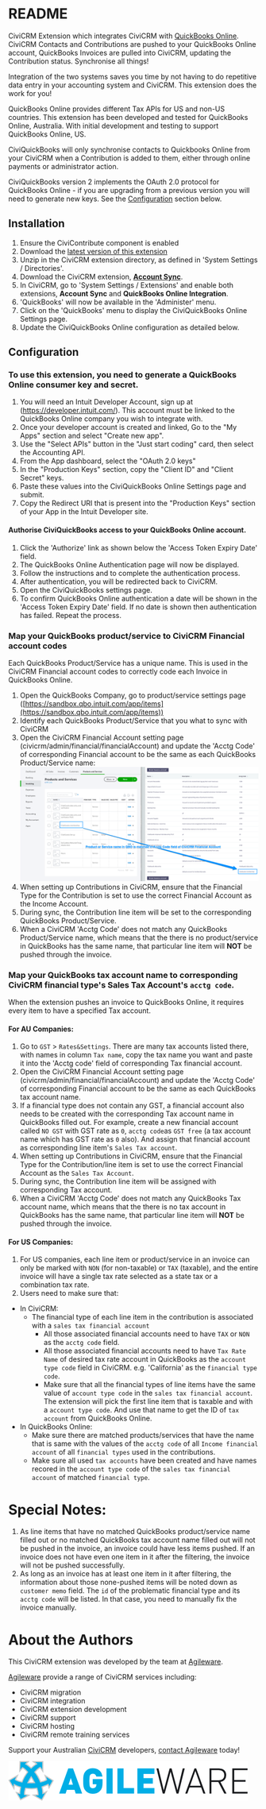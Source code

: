 # README

CiviCRM Extension which integrates CiviCRM with [QuickBooks
Online](https://www.intuit.com.au/). CiviCRM Contacts and Contributions are
pushed to your QuickBooks Online account, QuickBooks Invoices are pulled into
CiviCRM, updating the Contribution status. Synchronise all things!

Integration of the two systems saves you time by not having to do repetitive
data entry in your accounting system and CiviCRM. This extension does the work
for you!

QuickBooks Online provides different Tax APIs for US and non-US countries. This
extension has been developed and tested for QuickBooks Online, Australia. With
initial development and testing to support QuickBooks Online, US.

CiviQuickBooks will only synchronise contacts to Quickbooks Online from your
CiviCRM when a Contribution is added to them, either through online payments or
administrator action.

CiviQuickBooks version 2 implements the OAuth 2.0 protocol for QuickBooks
Online - if you are upgrading from a previous version you will need to generate
new keys.  See the [Configuration](#configuration) section below.

## Installation

1. Ensure the CiviContribute component is enabled
2. Download the [latest version of this
   extension](https://github.com/agileware/au.com.agileware.civiquickbooks/releases)
3. Unzip in the CiviCRM extension directory, as defined in 'System Settings /
   Directories'.
4. Download the CiviCRM extension, **[Account
   Sync](https://github.com/eileenmcnaughton/nz.co.fuzion.accountsync/archive/master.tar.gz)**.
5. In CiviCRM, go to 'System Settings / Extensions' and enable both extensions,
   **Account Sync** and **QuickBooks Online Integration**.
6. 'QuickBooks' will now be available in the 'Administer' menu.
7. Click on the 'QuickBooks' menu to display the CiviQuickBooks Online Settings
   page.
8. Update the CiviQuickBooks Online configuration as detailed below.

## Configuration

### To use this extension, you need to generate a QuickBooks Online consumer key and secret.

1. You will need an Intuit Developer Account, sign up at
   (https://developer.intuit.com/). This account must be linked to the
   QuickBooks Online company you wish to integrate with.
2. Once your developer account is created and linked, Go to the "My Apps"
   section and select "Create new app".
3. Use the "Select APIs" button in the "Just start coding" card, then select the
   Accounting API.
4. From the App dashboard, select the "OAuth 2.0 keys"
5. In the "Production Keys" section, copy the "Client ID" and "Client Secret"
   keys.
7. Paste these values into the CiviQuickBooks Online Settings page and submit.
8. Copy the Redirect URI that is present into the "Production Keys" section of
   your App in the Intuit Developer site.

#### Authorise CiviQuickBooks access to your QuickBooks Online account.

1. Click the 'Authorize' link as shown below the 'Access Token Expiry Date'
   field.
2. The QuickBooks Online Authentication page will now be displayed.
3. Follow the instructions and to complete the authentication process.
4. After authentication, you will be redirected back to CiviCRM.
5. Open the CiviQuickBooks settings page.
6. To confirm QuickBooks Online authentication a date will be shown in the
   'Access Token Expiry Date' field. If no date is shown then authentication has
   failed. Repeat the process.

### Map your QuickBooks product/service to CiviCRM Financial account codes

Each QuickBooks Product/Service has a unique name. This is used in the CiviCRM
Financial account codes to correctly code each Invoice in QuickBooks Online.

1. Open the QuickBooks Company, go to product/service settings page
   ([https://sandbox.qbo.intuit.com/app/items](https://sandbox.qbo.intuit.com/app/items))
2. Identify each QuickBooks Product/Service that you what to sync with CiviCRM
3. Open the CiviCRM Financial Account setting page
   (civicrm/admin/financial/financialAccount) and update the 'Acctg Code' of
   corresponding Financial account to be the same as each QuickBooks
   Product/Service name:
   ![Product Name -> Acctg Code](doc/product_name-to-acctg_code.png)
4. When setting up Contributions in CiviCRM, ensure that the Financial Type for
   the Contribution is set to use the correct Financial Account as the Income
   Account.
5. During sync, the Contribution line item will be set to the corresponding
   QuickBooks Product/Service.
6. When a CiviCRM 'Acctg Code' does not match any QuickBooks Product/Service
   name, which means that the there is no product/service in QuickBooks has the
   same name, that particular line item will **NOT** be pushed through the
   invoice.

### Map your QuickBooks tax account name to corresponding CiviCRM financial type's Sales Tax Account's `acctg code`. 

When the extension pushes an invoice to QuickBooks Online, it requires every
item to have a specified Tax account.

#### For AU Companies:

1. Go to `GST` > `Rates&Settings`. There are many tax accounts listed there,
   with names in column `Tax name`, copy the tax name you want and paste it into
   the 'Acctg code' field of corresponding Tax financial account.
2. Open the CiviCRM Financial Account setting page
   (civicrm/admin/financial/financialAccount) and update the 'Acctg Code' of
   corresponding Financial account to be the same as each QuickBooks tax account
   name.
3. If a financial type does not contain any GST, a financial account also needs
   to be created with the corresponding Tax account name in QuickBooks filled
   out. For example, create a new financial account called `NO GST` with GST
   rate as `0`, `acctg code`as `GST free` (a tax account name which has GST rate
   as `0` also). And assign that financial account as corresponding line item's
   `Sales Tax account`.
4. When setting up Contributions in CiviCRM, ensure that the Financial Type for
   the Contribution/line item is set to use the correct Financial Account as the
   `Sales Tax Account`.
5. During sync, the Contribution line item will be assigned with corresponding
   Tax account.
6. When a CiviCRM 'Acctg Code' does not match any QuickBooks Tax account name,
   which means that the there is no tax account in QuickBooks has the same name,
   that particular line item will **NOT** be pushed through the invoice.

#### For US Companies:

1. For US companies, each line item or product/service in an invoice can only be
   marked with `NON` (for non-taxable) or `TAX` (taxable), and the entire
   invoice will have a single tax rate selected as a state tax or a combination
   tax rate.
2. Users need to make sure that:
 - In CiviCRM:
    - The financial type of each line item in the contribution is associated
      with a `sales tax financial account`
      - All those associated financial accounts need to have `TAX` or `NON` as
        the `acctg code` field.
      - All those associated financial accounts need to have `Tax Rate Name` of
        desired tax rate account in QuickBooks as the `account type code` field
        in CiviCRM. e.g. 'California' as the `financial type code`.
      - Make sure that all the financial types of line items have the same value
        of `account type code` in the `sales tax financial account`. The
        extension will pick the first line item that is taxable and with a
        `account type code`. And use that name to get the ID of `tax account`
        from QuickBooks Online.
  - In QuickBooks Online:
      - Make sure there are matched products/services that have the name that is
 same with the values of the `acctg code` of all `Income financial account` of
 all `financial types` used in the contributions.
      - Make sure all used `tax accounts` have been created and have names
        recored in the `account type code` of the `sales tax financial account`
        of matched `financial type`.

# Special Notes:

1. As line items that have no matched QuickBooks product/service name filled out
   or no matched QuickBooks tax account name filled out will not be pushed in
   the invoice, an invoice could have less items pushed. If an invoice does not
   have even one item in it after the filtering, the invoice will not be pushed
   successfully.
2. As long as an invoice has at least one item in it after filtering, the
   information about those none-pushed items will be noted down as `customer
   memo` field. The `id` of the problematic financial type and its `acctg code`
   will be listed. In that case, you need to manually fix the invoice manually.

# About the Authors

This CiviCRM extension was developed by the team at
[Agileware](https://agileware.com.au).

[Agileware](https://agileware.com.au) provide a range of CiviCRM services
including:

  * CiviCRM migration
  * CiviCRM integration
  * CiviCRM extension development
  * CiviCRM support
  * CiviCRM hosting
  * CiviCRM remote training services

Support your Australian [CiviCRM](https://civicrm.org) developers, [contact
Agileware](https://agileware.com.au/contact) today!


![Agileware](logo/agileware-logo.png)
